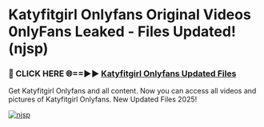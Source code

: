 # Katyfitgirl Onlyfans Original Videos 0nlyFans Leaked - Files Updated! (njsp)

<h3>🔴 CLICK HERE 🌐==►► <a href="https://tinyurl.com/ehrbuxhb" rel="nofollow">Katyfitgirl Onlyfans Updated Files</a></h3>

Get Katyfitgirl Onlyfans and all content. Now you can access all videos and pictures of Katyfitgirl Onlyfans. New Updated Files 2025!

[![njsp](https://i.imgur.com/lVYEuWS.gif)](https://tinyurl.com/ehrbuxhb)
